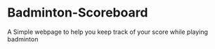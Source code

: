 # Badminton-Scoreboard
 A Simple webpage to help you keep track of your score while playing badminton
